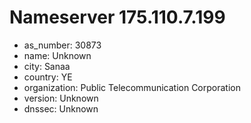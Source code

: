 # Nameserver 175.110.7.199

* as_number: 30873
* name: Unknown
* city: Sanaa
* country: YE
* organization: Public Telecommunication Corporation
* version: Unknown
* dnssec: Unknown
